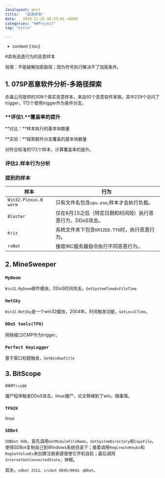 ```yaml
---
Javalayout: post
title:   "逃逸样本"
date:   2019-11-25 08:55:01 +0800
categories: "HWProject"
tag: "nitro"

---
```


* content
{:toc}




#具有逃逸行为的恶意样本

局限：不能破解加密路径；因为符号执行解决不了加密条件。

## 1. 07SP恶意软件分析-多路径探索

杀毒公司提供的308个真实恶意样本，来自92个恶意软件家族。其中229个访问了trigger，172个使用trigger作为条件分支。

### **评估1.**覆盖率的提升

**对比：**样本执行的基本块数量

**实验：**探索额外分支覆盖的基本块数量

对符合标准的172个样本，计算覆盖率的提升。

### 评估2.样本行为分析



### 提到的样本

| 样本                  | 行为                                                      |
| --------------------- | --------------------------------------------------------- |
| `Win32.Plexus.B worm` | 只有文件名包含`upu.exe`,样本才会执行负载。                |
| `Blaster`             | 仅在8月15之后（特定日期和时间段）执行恶意行为，DDoS攻击。 |
| `Kriz`                | 系统文件夹下包含`KRIZED.TT6`时，执行恶意行为。            |
| `rxBot`               | 接收IRC服务器指令执行不同恶意行为。                       |



## 2. MineSweeper

### `MyDoom`

`Win32.MyDoom`邮件蠕虫，DDoS时间攻击。`GetSystemTimeAsFileTime`

### `NetSky`

`Win32.NetSky`是一个win32蠕虫，2004年，时间触发功能，`GetLocalTime`。

### `DDoS tools(TFN)`

网络接口ICMP作为trigger。

### `Perfect KeyLogger`

基于窗口标题触发，`GetWindowTitle`



## 3. BitScope

###`Trin00`

僵尸程序触发DDoS攻击。linux僵尸，论文移植到了win。搞事情。

### `TFN2K`

linux

### `SDBot`

`SDBbot 04b`，首先调用`GetModuleFileName`，`GetSystemDirectory`和`CopyFile`，使得SDBot复制自己到Windows系统目录下；接着调用`RegCreateKeyEx`和`RegSetValueEx`来创建注册表键值使它开机自启；最后调用`InternetGetConnectedState`，休眠。

其余，`sdbot 2311、ircbot 0045/004d、q8bot`。

